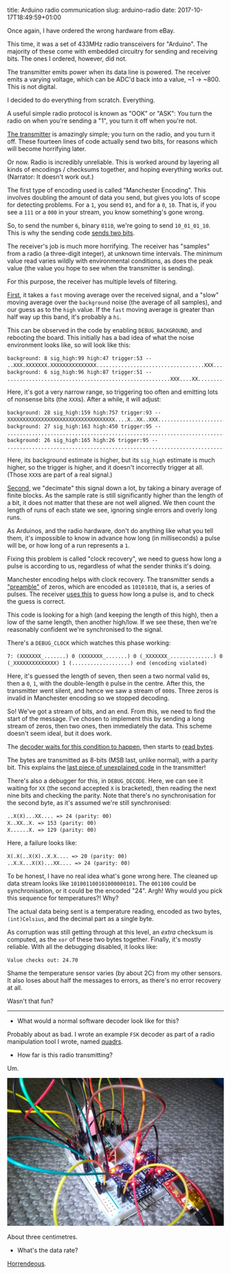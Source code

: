 title: Arduino radio communication
slug: arduino-radio
date: 2017-10-17T18:49:59+01:00

Once again, I have ordered the wrong hardware from eBay.

This time, it was a set of 433MHz radio transceivers for "Arduino".
The majority of these come with embedded circuitry for sending and
receiving bits. The ones I ordered, however, did not.

The transmitter emits power when its data line is powered. The
receiver emits a varying voltage, which can be ADC'd back into
a value, ~1 -> ~800. This is not digital.

I decided to do everything from scratch. Everything.

A useful simple radio protocol is known as "OOK" or "ASK":
You turn the radio on when you're sending a "1", you turn it
off when you're not.

[The transmitter](https://github.com/FauxFaux/arduino-manual-radio/blob/d4a5afc5dea0897d890a96a887f1da1b4de3e728/infrequent_transmit/infrequent_transmit.ino#L1-L14)
is amazingly simple; you turn on the radio, and you turn it off.
These fourteen lines of code actually send two bits, for reasons
which will become horrifying later.

Or now. Radio is incredibly unreliable. This is worked around
by layering all kinds of encodings / checksums together, and
hoping everything works out. (Narrator: It doesn't work out.)

The first type of encoding used is called "Manchester Encoding".
This involves doubling the amount of data you send, but gives you
lots of scope for detecting problems. For a `1`, you send `01`,
and for a `0`, `10`. That is, if you see a `111` or a `000` in
your stream, you know something's gone wrong.

So, to send the number `6`, binary `0110`, we're going to send
`10_01_01_10`. This is why the sending code
[sends two bits](https://github.com/FauxFaux/arduino-manual-radio/blob/d4a5afc5dea0897d890a96a887f1da1b4de3e728/infrequent_transmit/infrequent_transmit.ino#L16-L22).

The receiver's job is much more horrifying. The receiver has
"samples" from a radio (a three-digit integer), at unknown time
intervals. The minimum value read varies wildly with environmental
conditions, as does the peak value (the value you hope to see
when the transmitter is sending).

For this purpose, the receiver has multiple levels of filtering.

[First](https://github.com/FauxFaux/arduino-manual-radio/blob/d4a5afc5dea0897d890a96a887f1da1b4de3e728/analog_rolling/analog_rolling.ino#L70-L103),
it takes a `fast` moving average over the received signal,
and a "slow" moving average over the `background` noise (the average
of all samples), and our guess as to the `high` value.
If the `fast` moving average is greater than half way up this band,
it's probably a `hi`.

This can be observed in the code by enabling `DEBUG_BACKGROUND`,
and rebooting the board. This initially has a bad idea of what
the noise environment looks like, so will look like this:

    background: 8 sig_high:99 high:47 trigger:53 -- ..XXX.XXXXXXX.XXXXXXXXXXXXXXX...................................XXX.............................................................
    background: 6 sig_high:96 high:87 trigger:51 -- .....................................................XXX....XX..................................................................

Here, it's got a very narrow range, so triggering too often and
emitting lots of nonsense bits (the `XXX`s). After a while, it will
adjust:

    background: 28 sig_high:159 high:757 trigger:93 -- XXXXXXXXXXXXXXXXXXXXXXXXXXXXXXXXXXX....X..XX..XXX...............................................................................
    background: 27 sig_high:163 high:450 trigger:95 -- ................................................................................................................................
    background: 26 sig_high:165 high:26 trigger:95 -- ................................................................................................................................

Here, its background estimate is higher, but its `sig_high` estimate
is much higher, so the trigger is higher, and it doesn't
incorrectly trigger at all. (Those `XXX`s are part of a real signal.)

[Second](https://github.com/FauxFaux/arduino-manual-radio/blob/d4a5afc5dea0897d890a96a887f1da1b4de3e728/analog_rolling/analog_rolling.ino#L107-L136),
we "decimate" this signal down a lot, by taking a binary average of
finite blocks. As the sample rate is still significantly higher than
the length of a bit, it does not matter that these are not well
aligned. We then count the length of runs of each state we see,
ignoring single errors and overly long runs.

As Arduinos, and the radio hardware, don't do anything like what
you tell them, it's impossible to know in advance how long (in
milliseconds) a pulse will be, or how long of a run represents a
`1`.

Fixing this problem is called "clock recovery", we need to guess
how long a pulse is according to us, regardless of what the sender
thinks it's doing.

Manchester encoding helps with clock recovery. The transmitter
sends a ["preamble"](https://github.com/FauxFaux/arduino-manual-radio/blob/d4a5afc5dea0897d890a96a887f1da1b4de3e728/infrequent_transmit/infrequent_transmit.ino#L48-L56)
of zeros, which are encoded as `10101010`, that is, a series of
pulses. The receiver [uses this](https://github.com/FauxFaux/arduino-manual-radio/blob/d4a5afc5dea0897d890a96a887f1da1b4de3e728/analog_rolling/analog_rolling.ino#L151-L170)
to guess how long a pulse is, and to check the guess is correct.

This code is looking for a high (and keeping the length of this
high), then a low of the same length, then another high/low.
If we see these, then we're reasonably confident we're
synchronised to the signal.

There's a `DEBUG_CLOCK` which watches this phase working:

    7: (XXXXXXX_.......) 0 (XXXXXXX_.......) 0 (_XXXXXXX_..............) 0 (_XXXXXXXXXXXXXX) 1 (...................) end (encoding violated)

Here, it's guessed the length of seven, then seen a two normal
valid `0`s, then a `0`, `1`, with the double-length `0` pulse in
the centre. After this, the transmitter went silent, and hence
we saw a stream of `000`s. Three zeros is invalid in Manchester encoding
so we stopped decoding.

So! We've got a stream of bits, and an end. From this, we need
to find the start of the message. I've chosen to implement this
by sending a long stream of zeros, then two ones, then immediately
the data. This scheme doesn't seem ideal, but it does work.

The [decoder waits for this condition to happen](https://github.com/FauxFaux/arduino-manual-radio/blob/d4a5afc5dea0897d890a96a887f1da1b4de3e728/analog_rolling/analog_rolling.ino#L220-L245),
then starts to [read bytes](https://github.com/FauxFaux/arduino-manual-radio/blob/d4a5afc5dea0897d890a96a887f1da1b4de3e728/analog_rolling/analog_rolling.ino#L247-L266).

The bytes are transmitted as 8-bits (MSB last, unlike normal),
with a parity bit. This explains the
[last piece of unexplained code](https://github.com/FauxFaux/arduino-manual-radio/blob/d4a5afc5dea0897d890a96a887f1da1b4de3e728/infrequent_transmit/infrequent_transmit.ino#L24-L30)
in the transmitter!

There's also a debugger for this, in `DEBUG_DECODE`. Here,
we can see it waiting for `XX` (the second accepted `X` is
bracketed), then reading the next nine bits and checking the
parity. Note that there's no synchronisation for the second
byte, as it's assumed we're still synchronised:

    ..X(X)...XX.... => 24 (parity: 00)
    X..XX..X. => 153 (parity: 00)
    X......X. => 129 (parity: 00)

Here, a failure looks like:

    X(.X(..X(X)..X.X.... => 20 (parity: 00)
    ..X.X...X(X)...XX.... => 24 (parity: 00)

To be honest, I have no real idea what's gone wrong here.
The cleaned up data stream looks like `101001100101000000101`.
The `001100` could be synchronisation, or it could be the
encoded "24". Argh! Why would you pick this sequence for
temperatures?! Why?

The actual data being sent is a temperature reading, encoded
as two bytes, `(int)Celsius`, and the decimal part as a single
byte.

As corruption was still getting through at this level, an
*extra* checksum is computed, as the `xor` of these two bytes
together. Finally, it's mostly reliable. With all the debugging
disabled, it looks like:

    Value checks out: 24.70

Shame the temperature sensor varies (by about 2C) from my other
sensors. It also loses about half the messages to errors, as
there's no error recovery at all.

Wasn't that fun?

---

 * What would a normal software decoder look like for this?

Probably about as bad. I wrote an example `FSK` decoder as part
of a radio manipulation tool I wrote, named [quadrs](https://github.com/FauxFaux/quadrs#worked-example-fsk).


 * How far is this radio transmitting?

Um.

<img src="/files/2017-10-arduino-photo.jpg" alt="breadboard setup photo"/>

About three centimetres.

 * What's the data rate?

[Horrendeous](https://asciinema.org/a/dDFAczfUyMQxlhWoRft9O02pl).

